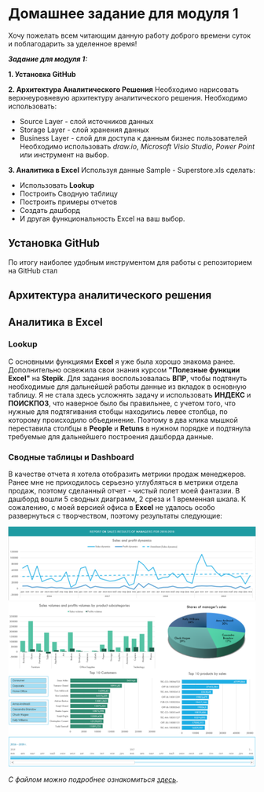 # Домашнее задание для модуля 1 
Хочу пожелать всем читающим данную работу доброго времени суток и поблагодарить за уделенное время!

***Задание для модуля 1:***

**1. Установка GitHub**

**2. Архитектура Аналитического Решения**
Необходимо нарисовать верхнеуровневую архитектуру аналитического решения. Необходимо использовать:
+ Source Layer - слой источников данных
+ Storage Layer - слой хранения данных
+ Business Layer - слой для доступа к данным бизнес пользователей
Необходимо использовать *draw.io*, *Microsoft Visio Studio*, *Power Point* или инструмент на выбор.

**3. Аналитика в Excel**
Используя данные Sample - Superstore.xls сделать:
+ Использовать **Lookup**
+ Построить Сводную таблицу
+ Построить примеры отчетов
+ Создать дашборд
+ И другая функциональность Excel на ваш выбор.


## Установка GitHub

По итогу наиболее удобным инструментом для работы с репозиторием на GitHub стал


## Архитектура аналитического решения


## Аналитика в Excel
### Lookup

С основными функциями **Excel** я уже была хорошо знакома ранее. Дополнительно освежила свои знания курсом **"Полезные функции Excel"** на **Stepik**. Для задания воспользовалась **ВПР**, чтобы подтянуть необходимые для дальнейшей работы данные из вкладок в основную таблицу. Я не стала здесь усложнять задачу и использовать **ИНДЕКС** и **ПОИСКПОЗ**, что наверное было бы правильнее, с учетом того, что нужные для подтягивания стобцы находились левее столбца, по которому происходило объединение. Поэтому в два клика мышкой переставила столбцы в **People** и **Retuns** в нужном порядке и подтянула требуемые для дальнейшего построения дашборда данные.

### Сводные таблицы и Dashboard

В качестве отчета я хотела отобразить метрики продаж менеджеров. Ранее мне не приходилось серьезно углубляться в метрики отдела продаж, поэтому сделанный отчет - чистый полет моей фантазии. В дашборд вошли 5 сводных диаграмм, 2 среза и 1 временная шкала. К сожалению, с моей версией офиса в **Excel** не удалось особо развернуться с творчеством, поэтому результаты следующие:

![1](https://github.com/Alya-DE/DE-101_Homeworks/blob/main/Module1/Dashboard-1.png)
![2](https://github.com/Alya-DE/DE-101_Homeworks/blob/main/Module1/Dashboard-2.png)
![3](https://github.com/Alya-DE/DE-101_Homeworks/blob/main/Module1/Dashboard-3.png)

*С файлом можно подробнее ознакомиться [здесь](https://github.com/Alya-DE/DE-101_Homeworks/blob/main/Module1/Dashboard%20-%20Superstore.xlsx).*
